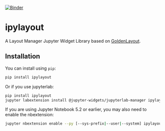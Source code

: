 [![Binder](https://mybinder.org/badge_logo.svg)](https://mybinder.org/v2/gh/davidbrochart/ipylayout/master?filepath=examples%2Fintroduction.ipynb)

# ipylayout

A Layout Manager Jupyter Widget Library based on [GoldenLayout](http://golden-layout.com).

## Installation

You can install using `pip`:

```bash
pip install ipylayout
```

Or if you use jupyterlab:

```bash
pip install ipylayout
jupyter labextension install @jupyter-widgets/jupyterlab-manager ipylayout
```

If you are using Jupyter Notebook 5.2 or earlier, you may also need to enable
the nbextension:
```bash
jupyter nbextension enable --py [--sys-prefix|--user|--system] ipylayout
```
